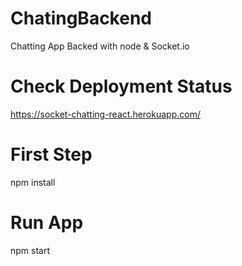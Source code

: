 # ChatingBackend
Chatting App Backed with node &amp; Socket.io

# Check Deployment Status
https://socket-chatting-react.herokuapp.com/

# First Step
npm install

# Run App
npm start
